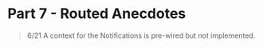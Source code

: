 # Part 7 - Routed Anecdotes

> 6/21 A context for the Notifications is pre-wired but not implemented. 
